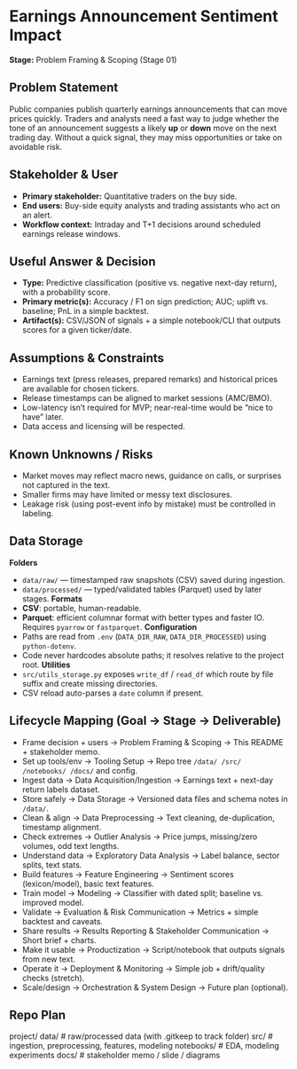 # Earnings Announcement Sentiment Impact

**Stage:** Problem Framing & Scoping (Stage 01)  

## Problem Statement
Public companies publish quarterly earnings announcements that can move prices quickly. Traders and analysts need a fast way to judge whether the tone of an announcement suggests a likely **up** or **down** move on the next trading day. Without a quick signal, they may miss opportunities or take on avoidable risk.

## Stakeholder & User
- **Primary stakeholder:** Quantitative traders on the buy side.
- **End users:** Buy-side equity analysts and trading assistants who act on an alert.
- **Workflow context:** Intraday and T+1 decisions around scheduled earnings release windows.

## Useful Answer & Decision
- **Type:** Predictive classification (positive vs. negative next-day return), with a probability score.
- **Primary metric(s):** Accuracy / F1 on sign prediction; AUC; uplift vs. baseline; PnL in a simple backtest.
- **Artifact(s):** CSV/JSON of signals + a simple notebook/CLI that outputs scores for a given ticker/date.

## Assumptions & Constraints
- Earnings text (press releases, prepared remarks) and historical prices are available for chosen tickers.
- Release timestamps can be aligned to market sessions (AMC/BMO).
- Low-latency isn’t required for MVP; near-real-time would be “nice to have” later.
- Data access and licensing will be respected.

## Known Unknowns / Risks
- Market moves may reflect macro news, guidance on calls, or surprises not captured in the text.
- Smaller firms may have limited or messy text disclosures.
- Leakage risk (using post-event info by mistake) must be controlled in labeling.

## Data Storage

**Folders**
- `data/raw/` — timestamped raw snapshots (CSV) saved during ingestion.
- `data/processed/` — typed/validated tables (Parquet) used by later stages.
**Formats**
- **CSV**: portable, human-readable.
- **Parquet**: efficient columnar format with better types and faster IO. Requires `pyarrow` or `fastparquet`.
**Configuration**
- Paths are read from `.env` (`DATA_DIR_RAW`, `DATA_DIR_PROCESSED`) using `python-dotenv`.
- Code never hardcodes absolute paths; it resolves relative to the project root.
**Utilities**
- `src/utils_storage.py` exposes `write_df` / `read_df` which route by file suffix and create missing directories.
- CSV reload auto-parses a `date` column if present.

## Lifecycle Mapping (Goal → Stage → Deliverable)
- Frame decision + users → Problem Framing & Scoping → This README + stakeholder memo.
- Set up tools/env → Tooling Setup → Repo tree `/data/ /src/ /notebooks/ /docs/` and config.
- Ingest data → Data Acquisition/Ingestion → Earnings text + next-day return labels dataset.
- Store safely → Data Storage → Versioned data files and schema notes in `/data/`.
- Clean & align → Data Preprocessing → Text cleaning, de-duplication, timestamp alignment.
- Check extremes → Outlier Analysis → Price jumps, missing/zero volumes, odd text lengths.
- Understand data → Exploratory Data Analysis → Label balance, sector splits, text stats.
- Build features → Feature Engineering → Sentiment scores (lexicon/model), basic text features.
- Train model → Modeling → Classifier with dated split; baseline vs. improved model.
- Validate → Evaluation & Risk Communication → Metrics + simple backtest and caveats.
- Share results → Results Reporting & Stakeholder Communication → Short brief + charts.
- Make it usable → Productization → Script/notebook that outputs signals from new text.
- Operate it → Deployment & Monitoring → Simple job + drift/quality checks (stretch).
- Scale/design → Orchestration & System Design → Future plan (optional).

## Repo Plan
project/
data/ # raw/processed data (with .gitkeep to track folder)
src/ # ingestion, preprocessing, features, modeling
notebooks/ # EDA, modeling experiments
docs/ # stakeholder memo / slide / diagrams
